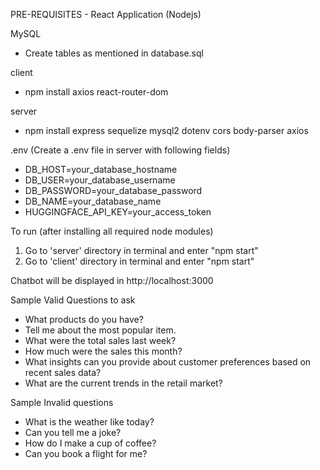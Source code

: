 PRE-REQUISITES - React Application (Nodejs)

MySQL
  - Create tables as mentioned in database.sql

client 
  - npm install axios react-router-dom

server
  - npm install express sequelize mysql2 dotenv cors body-parser axios

.env (Create a .env file in server with following fields)
  - DB_HOST=your_database_hostname
  - DB_USER=your_database_username
  - DB_PASSWORD=your_database_password
  - DB_NAME=your_database_name
  - HUGGINGFACE_API_KEY=your_access_token
 

To run (after installing all required node modules)
1. Go to 'server' directory in terminal and enter "npm start"
2. Go to 'client' directory in terminal and enter "npm start"

Chatbot will be displayed in  http://localhost:3000  

Sample Valid Questions to ask
 - What products do you have?
 - Tell me about the most popular item.
 - What were the total sales last week?
 - How much were the sales this month?
 - What insights can you provide about customer preferences based on recent sales data?
 - What are the current trends in the retail market?

Sample Invalid questions
 - What is the weather like today?
 - Can you tell me a joke?
 - How do I make a cup of coffee?
 - Can you book a flight for me?
